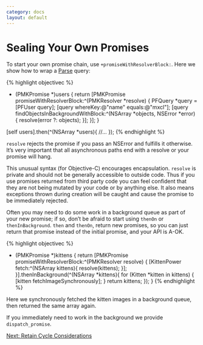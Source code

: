 ```yaml
---
category: docs
layout: default
---
```


# Sealing Your Own Promises

To start your own promise chain, use `+promiseWithResolverBlock:`. Here we show how to wrap a [Parse](http://parse.com) query:

{% highlight objectivec %}
- (PMKPromise *)users {
    return [PMKPromise promiseWithResolverBlock:^(PMKResolver *resolve) {
        PFQuery *query = [PFUser query];
        [query whereKey:@"name" equals:@"mxcl"];
        [query findObjectsInBackgroundWithBlock:^(NSArray *objects, NSError *error) {
            resolve(error ?: objects);
        }];
    }];
}

[self users].then(^(NSArray *users){
    //…
});
{% endhighlight %}

`resolve` rejects the promise if you pass an NSError and fulfills it otherwise. It’s very important that all asynchronous paths end with a resolve or your promise will hang.

This unusual syntax (for Objective-C) encourages encapsulation. `resolve` is private and should not be generally accessible to outside code. Thus if you use promises returned from third party code you can feel confident that they are not being mutated by your code or by anything else. It also means exceptions thrown during creation will be caught and cause the promise to be immediately rejected.

Often you may need to do some work in a background queue as part of your new promise; if so, don’t be afraid to start using `thenOn` or `thenInBackground`. `then` and `thenOn`, return new promises, so you can just return that promise instead of the initial promise, and your API is A-OK.

{% highlight objectivec %}
- (PMKPromise *)kittens {
    return [PMKPromise promiseWithResolverBlock:^(PMKResolver resolve) {
        [KittenPower fetch:^(NSArray kittens){
            resolve(kittens);
        }];
    }].thenInBackground(^(NSArray *kittens){
        for (Kitten *kitten in kittens) {
            [kitten fetchImageSynchronously];
        }
        return kittens;
    });
}
{% endhighlight %}

Here we synchronously fetched the kitten images in a background queue, then returned the same array again.

If you immediately need to work in the background we provide `dispatch_promise`.

<div><a class="pagination" href="/retain-cycle-considerations">Next: Retain Cycle Considerations</a></div>
